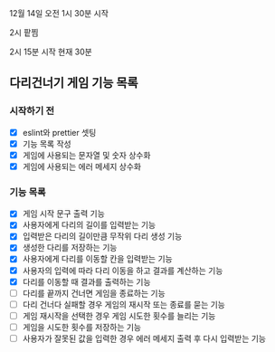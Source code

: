 12월 14일 오전 1시 30분 시작

2시 팥찜

2시 15분 시작 현재 30분

## 다리건너기 게임 기능 목록

### 시작하기 전

- [x] eslint와 prettier 셋팅
- [x] 기능 목록 작성
- [x] 게임에 사용되는 문자열 및 숫자 상수화
- [x] 게임에 사용되는 에러 메세지 상수화

### 기능 목록

- [x] 게임 시작 문구 출력 기능
- [x] 사용자에게 다리의 길이를 입력받는 기능
- [x] 입력받은 다리의 길이만큼 무작위 다리 생성 기능
- [x] 생성한 다리를 저장하는 기능
- [x] 사용자에게 다리를 이동할 칸을 입력받는 기능
- [x] 사용자의 입력에 따라 다리 이동을 하고 결과를 계산하는 기능
- [x] 다리를 이동할 때 결과를 출력하는 기능
- [ ] 다리를 끝까지 건너면 게임을 종료하는 기능
- [ ] 다리 건너다 실패할 경우 게임의 재시작 또는 종료를 묻는 기능
- [ ] 게임 재시작을 선택한 경우 게임 시도한 횟수를 늘리는 기능
- [ ] 게임을 시도한 횟수를 저장하는 기능
- [ ] 사용자가 잘못된 값을 입력한 경우 에러 메세지 출력 후 다시 입력받는 기능
